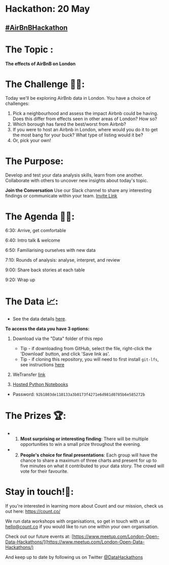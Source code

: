 # Hackathon: 20 May

## [#AirBnBHackathon](https://twitter.com/DataHackathons?lang=en-gb/)

# The Topic :
**The effects of AirBnB on London** 

# The Challenge 👨‍💻:
Today we'll be exploring AirBnb data in London. You have a choice of challenges:
1. Pick a neighbourhood and assess the impact Airbnb could be having. Does this differ from effects seen in other areas of London? How so?
2. Which borough has fared the best/worst from Airbnb?
3. If you were to host an Airbnb in London, where would you do it to get the most bang for your buck? What type of listing would it be?
4. Or, pick your own!


# The Purpose:
Develop and test your data analysis skills, learn from one another. Collaborate with others to uncover new insights about today's topic.
 
 
**Join the Conversation** Use our Slack channel to share any interesting findings or communicate within your team. 
[Invite Link](https://join.slack.com/t/opendatahackathons/shared_invite/enQtNjQwNDIyODIyMzc1LTVmNTI1MjA4NjJkNzQ1Mjk2NGQ1YjQyMDhkMGRjOTY1Zjc0NWNlZTMzYWVhYWNlNzM4M2E0MTA4OTNmNmUwMmE)

# The Agenda 👩‍🏫:

6:30: Arrive, get comfortable

6:40: Intro talk & welcome

6:50: Familiarising ourselves with new data

7:10: Rounds of analysis: analyse, interpret, and review

9:00: Share back stories at each table

9:20: Wrap up

# The Data 📈:
    
- See the data details [here](https://github.com/count/hackathons/blob/master/AirBnb/Data/README.md).
    
    
**To access the data you have 3 options:**

1. Download via the "Data" folder of this repo
    - Tip - if downloading from GitHub, select the file, right-click the 'Download' button, and click 'Save link as'.
    - Tip - if cloning this repository, you will need to first install `git-lfs`, see instructions [here](https://help.github.com/articles/installing-git-large-file-storage/)
    
2. WeTransfer [link](https://wetransfer.com/downloads/2699292ead6480682451c72e009e476520190513165131/3f4a53)

3. [Hosted Python Notebooks](https://play.count.co/jupyter/tree/work/Health)
  - Password: `92b1803de110133a3b0173f4271e6d981d0785b6e585272b`

# The Prizes 🏆:

- 1. **Most surprising or interesting finding**: There will be multiple opportunities to win a small prize throughout the evening.
- 2. **People's choice for final presentations**: Each group will have the chance to share a maximum of three charts and present for up to five minutes on what it contributed to your data story. The crowd will vote for their favourite.

# Stay in touch!🤙:

If you're interested in learning more about Count and our mission, check us out here: https://count.co/

We run data workshops with organisations, so get in touch with us at hello@count.co if you would like to run one within your own organisation. 

Check out our future events at: [https://www.meetup.com/London-Open-Data-Hackathons/](https://www.meetup.com/London-Open-Data-Hackathons/)

And keep up to date by following us on Twitter [@DataHackathons](https://twitter.com/DataHackathons)
